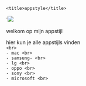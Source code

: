 <head>
	
  <meta charset=¨UTF-8>	
	<meta http-equiv=¨X-UA-Compatible¨ content=¨IE=edge¨>
	<meta name=¨viewport¨ content=¨width=device-width, initial-scale=1.0¨>
	
	<title>appstyle</title>
</head>
<body>́
	<img src=¨iphone13.png̈¨>
	<p style=¨backgound-color: khaki;¨>welkom op mijn appstijl
	<p style=¨backgound-color: rgb(140, 208, 249);¨> hier kun je alle appstijls vinden
	<br>
	<hi tyle=¨backgound-color: orchid;¨ <wij hebben de volgende stijl:
	
	<br>
	- mac <br>
	- samsung- <br>
	- lg <br>
	- oppo <br>
	- sony <br>
	- microsoft <br>
</div>



